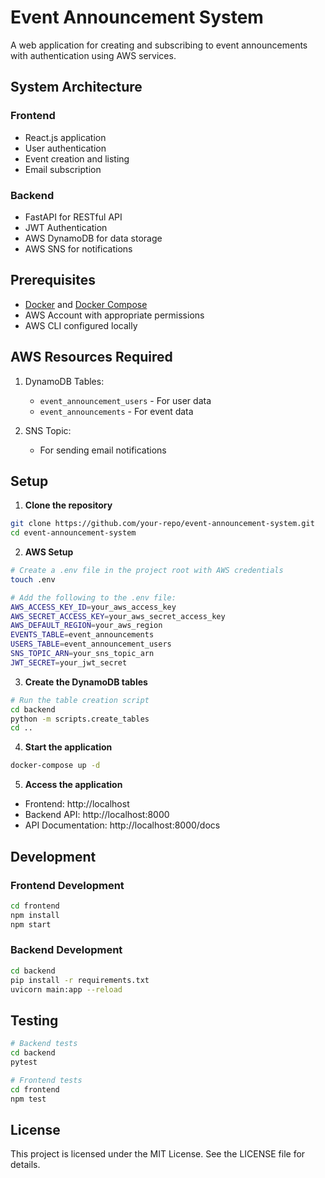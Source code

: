 # Event Announcement System

A web application for creating and subscribing to event announcements with authentication using AWS services.

## System Architecture

### Frontend
- React.js application
- User authentication
- Event creation and listing
- Email subscription

### Backend
- FastAPI for RESTful API
- JWT Authentication
- AWS DynamoDB for data storage
- AWS SNS for notifications

## Prerequisites

- [Docker](https://docs.docker.com/get-docker/) and [Docker Compose](https://docs.docker.com/compose/install/)
- AWS Account with appropriate permissions
- AWS CLI configured locally

## AWS Resources Required

1. DynamoDB Tables:
   - `event_announcement_users` - For user data
   - `event_announcements` - For event data

2. SNS Topic:
   - For sending email notifications

## Setup

1. **Clone the repository**

```bash
git clone https://github.com/your-repo/event-announcement-system.git
cd event-announcement-system
```

2. **AWS Setup**

```bash
# Create a .env file in the project root with AWS credentials
touch .env

# Add the following to the .env file:
AWS_ACCESS_KEY_ID=your_aws_access_key
AWS_SECRET_ACCESS_KEY=your_aws_secret_access_key
AWS_DEFAULT_REGION=your_aws_region
EVENTS_TABLE=event_announcements
USERS_TABLE=event_announcement_users
SNS_TOPIC_ARN=your_sns_topic_arn
JWT_SECRET=your_jwt_secret
```

3. **Create the DynamoDB tables**

```bash
# Run the table creation script
cd backend
python -m scripts.create_tables
cd ..
```

4. **Start the application**

```bash
docker-compose up -d
```

5. **Access the application**

- Frontend: http://localhost
- Backend API: http://localhost:8000
- API Documentation: http://localhost:8000/docs

## Development

### Frontend Development

```bash
cd frontend
npm install
npm start
```

### Backend Development

```bash
cd backend
pip install -r requirements.txt
uvicorn main:app --reload
```

## Testing

```bash
# Backend tests
cd backend
pytest

# Frontend tests
cd frontend
npm test
```

## License

This project is licensed under the MIT License. See the LICENSE file for details. 